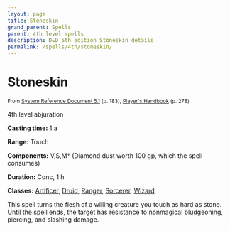 ```yaml
---
layout: page
title: Stoneskin
grand_parent: Spells
parent: 4th level spells 
description: D&D 5th edition Stoneskin details
permalink: /spells/4th/stoneskin/
---
```


# Stoneskin

<small>From <a target="_blank" href="https://media.wizards.com/2016/downloads/DND/SRD-OGL_V5.1.pdf">System Reference Document 5.1</a> (p. 183), <a target="_blank" href="https://dnd.wizards.com/products/tabletop-games/rpg-products/rpg_playershandbook">Player's Handbook</a> (p. 278)</small>


4th level abjuration

**Casting time:** 1 a

**Range:** Touch

**Components:** V,S,M† (Diamond dust worth 100 gp, which the spell consumes)

**Duration:** Conc, 1 h

**Classes:** [Artificer](/classes/artificer/), [Druid](/classes/druid/), [Ranger](/classes/ranger/), [Sorcerer](/classes/sorcerer/), [Wizard](/classes/wizard/)

This spell turns the flesh of a willing creature you touch as hard as stone. Until the spell ends, the target has resistance to nonmagical bludgeoning, piercing, and slashing damage.